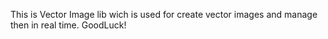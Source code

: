 This is Vector Image lib wich is used for create vector images and manage then in real time. GoodLuck!
